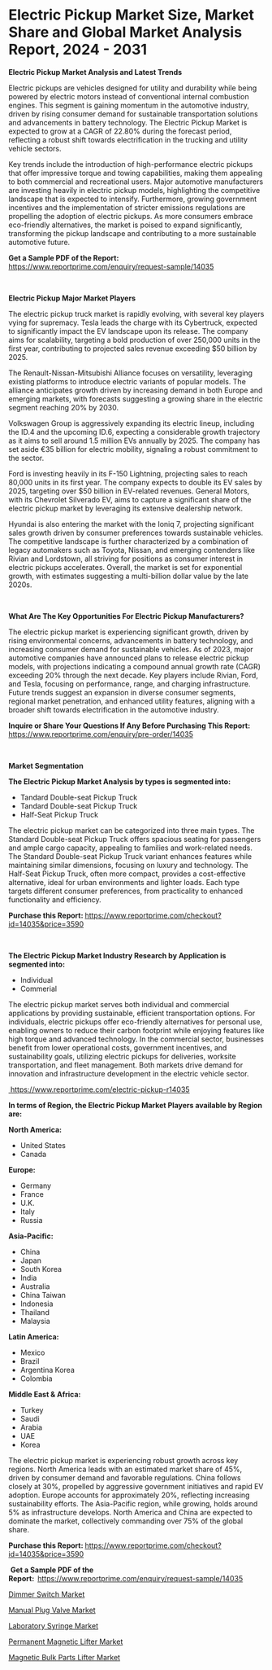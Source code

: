 <p><h1>Electric Pickup Market Size, Market Share and Global Market Analysis Report, 2024 - 2031</h1></p><p><strong>Electric Pickup Market Analysis and Latest Trends</strong></p>
<p><p>Electric pickups are vehicles designed for utility and durability while being powered by electric motors instead of conventional internal combustion engines. This segment is gaining momentum in the automotive industry, driven by rising consumer demand for sustainable transportation solutions and advancements in battery technology. The Electric Pickup Market is expected to grow at a CAGR of 22.80% during the forecast period, reflecting a robust shift towards electrification in the trucking and utility vehicle sectors.</p><p>Key trends include the introduction of high-performance electric pickups that offer impressive torque and towing capabilities, making them appealing to both commercial and recreational users. Major automotive manufacturers are investing heavily in electric pickup models, highlighting the competitive landscape that is expected to intensify. Furthermore, growing government incentives and the implementation of stricter emissions regulations are propelling the adoption of electric pickups. As more consumers embrace eco-friendly alternatives, the market is poised to expand significantly, transforming the pickup landscape and contributing to a more sustainable automotive future.</p></p>
<p><strong>Get a Sample PDF of the Report:&nbsp;</strong> <a href="https://www.reportprime.com/enquiry/request-sample/14035?utm_campaign=1159&utm_medium=2&utm_source=Github&utm_content=ia&utm_term=29112024&utm_id=electric-pickup">https://www.reportprime.com/enquiry/request-sample/14035</a></p>
<p>&nbsp;</p>
<p><strong>Electric Pickup Major Market Players</strong></p>
<p><p>The electric pickup truck market is rapidly evolving, with several key players vying for supremacy. Tesla leads the charge with its Cybertruck, expected to significantly impact the EV landscape upon its release. The company aims for scalability, targeting a bold production of over 250,000 units in the first year, contributing to projected sales revenue exceeding $50 billion by 2025.</p><p>The Renault-Nissan-Mitsubishi Alliance focuses on versatility, leveraging existing platforms to introduce electric variants of popular models. The alliance anticipates growth driven by increasing demand in both Europe and emerging markets, with forecasts suggesting a growing share in the electric segment reaching 20% by 2030.</p><p>Volkswagen Group is aggressively expanding its electric lineup, including the ID.4 and the upcoming ID.6, expecting a considerable growth trajectory as it aims to sell around 1.5 million EVs annually by 2025. The company has set aside €35 billion for electric mobility, signaling a robust commitment to the sector.</p><p>Ford is investing heavily in its F-150 Lightning, projecting sales to reach 80,000 units in its first year. The company expects to double its EV sales by 2025, targeting over $50 billion in EV-related revenues. General Motors, with its Chevrolet Silverado EV, aims to capture a significant share of the electric pickup market by leveraging its extensive dealership network.</p><p>Hyundai is also entering the market with the Ioniq 7, projecting significant sales growth driven by consumer preferences towards sustainable vehicles. The competitive landscape is further characterized by a combination of legacy automakers such as Toyota, Nissan, and emerging contenders like Rivian and Lordstown, all striving for positions as consumer interest in electric pickups accelerates. Overall, the market is set for exponential growth, with estimates suggesting a multi-billion dollar value by the late 2020s.</p></p>
<p>&nbsp;</p>
<p><strong>What Are The Key Opportunities For Electric Pickup Manufacturers?</strong></p>
<p><p>The electric pickup market is experiencing significant growth, driven by rising environmental concerns, advancements in battery technology, and increasing consumer demand for sustainable vehicles. As of 2023, major automotive companies have announced plans to release electric pickup models, with projections indicating a compound annual growth rate (CAGR) exceeding 20% through the next decade. Key players include Rivian, Ford, and Tesla, focusing on performance, range, and charging infrastructure. Future trends suggest an expansion in diverse consumer segments, regional market penetration, and enhanced utility features, aligning with a broader shift towards electrification in the automotive industry.</p></p>
<p><strong>Inquire or Share Your Questions If Any Before Purchasing This Report:</strong> <a href="https://www.reportprime.com/enquiry/pre-order/14035?utm_campaign=1159&utm_medium=2&utm_source=Github&utm_content=ia&utm_term=29112024&utm_id=electric-pickup">https://www.reportprime.com/enquiry/pre-order/14035</a></p>
<p>&nbsp;</p>
<p><strong>Market Segmentation</strong></p>
<p><strong>The Electric Pickup Market Analysis by types is segmented into:</strong></p>
<p><ul><li>Tandard Double-seat Pickup Truck</li><li>Tandard Double-seat Pickup Truck</li><li>Half-Seat Pickup Truck</li></ul></p>
<p><p>The electric pickup market can be categorized into three main types. The Standard Double-seat Pickup Truck offers spacious seating for passengers and ample cargo capacity, appealing to families and work-related needs. The Standard Double-seat Pickup Truck variant enhances features while maintaining similar dimensions, focusing on luxury and technology. The Half-Seat Pickup Truck, often more compact, provides a cost-effective alternative, ideal for urban environments and lighter loads. Each type targets different consumer preferences, from practicality to enhanced functionality and efficiency.</p></p>
<p><strong>Purchase this Report:&nbsp;</strong><a href="https://www.reportprime.com/checkout?id=14035&price=3590&utm_campaign=1159&utm_medium=2&utm_source=Github&utm_content=ia&utm_term=29112024&utm_id=electric-pickup">https://www.reportprime.com/checkout?id=14035&price=3590</a></p>
<p>&nbsp;</p>
<p><strong>The Electric Pickup Market Industry Research by Application is segmented into:</strong></p>
<p><ul><li>Individual</li><li>Commerial</li></ul></p>
<p><p>The electric pickup market serves both individual and commercial applications by providing sustainable, efficient transportation options. For individuals, electric pickups offer eco-friendly alternatives for personal use, enabling owners to reduce their carbon footprint while enjoying features like high torque and advanced technology. In the commercial sector, businesses benefit from lower operational costs, government incentives, and sustainability goals, utilizing electric pickups for deliveries, worksite transportation, and fleet management. Both markets drive demand for innovation and infrastructure development in the electric vehicle sector.</p></p>
<p><a href="https://www.reportprime.com/electric-pickup-r14035?utm_campaign=1159&utm_medium=2&utm_source=Github&utm_content=ia&utm_term=29112024&utm_id=electric-pickup">&nbsp;https://www.reportprime.com/electric-pickup-r14035</a></p>
<p><strong>In terms of Region, the Electric Pickup Market Players available by Region are:</strong></p>
<p>
    <p> <strong> North America: </strong>
        <ul>
            <li>United States</li>
            <li>Canada</li>
        </ul>
        </p> 
    <p> <strong> Europe: </strong>
        <ul>
            <li>Germany</li>
            <li>France</li>
            <li>U.K.</li>
            <li>Italy</li>
            <li>Russia</li>
        </ul>
        </p> 
    <p> <strong> Asia-Pacific: </strong>
        <ul>
            <li>China</li>
            <li>Japan</li>
            <li>South Korea</li>
            <li>India</li>
            <li>Australia</li>
            <li>China Taiwan</li>
            <li>Indonesia</li>
            <li>Thailand</li>
            <li>Malaysia</li>
        </ul>
        </p> 
    <p> <strong> Latin America: </strong>
        <ul>
            <li>Mexico</li>
            <li>Brazil</li>
            <li>Argentina Korea</li>
            <li>Colombia</li>
        </ul>
        </p> 
    <p> <strong> Middle East & Africa: </strong>
        <ul>
            <li>Turkey</li>
            <li>Saudi</li>
            <li>Arabia</li>
            <li>UAE</li>
            <li>Korea</li>
        </ul>
    </p>
    </p>
<p><p>The electric pickup market is experiencing robust growth across key regions. North America leads with an estimated market share of 45%, driven by consumer demand and favorable regulations. China follows closely at 30%, propelled by aggressive government initiatives and rapid EV adoption. Europe accounts for approximately 20%, reflecting increasing sustainability efforts. The Asia-Pacific region, while growing, holds around 5% as infrastructure develops. North America and China are expected to dominate the market, collectively commanding over 75% of the global share.</p></p>
<p><strong>Purchase this Report: </strong><a href="https://www.reportprime.com/checkout?id=14035&price=3590&utm_campaign=1159&utm_medium=2&utm_source=Github&utm_content=ia&utm_term=29112024&utm_id=electric-pickup">https://www.reportprime.com/checkout?id=14035&price=3590</a></p>
<p>&nbsp;<strong>Get a Sample PDF of the Report:&nbsp;&nbsp;</strong><a href="https://www.reportprime.com/enquiry/request-sample/14035?utm_campaign=1159&utm_medium=2&utm_source=Github&utm_content=ia&utm_term=29112024&utm_id=electric-pickup">https://www.reportprime.com/enquiry/request-sample/14035</a></p>
<p><strong></strong></p>
<p><p><a href="https://www.linkedin.com/pulse/dimmer-switch-market-dynamics-future-growth-prediction-cagr-m4gqf?utm_campaign=1159&utm_medium=2&utm_source=Github&utm_content=ia&utm_term=29112024&utm_id=electric-pickup">Dimmer Switch Market</a></p><p><a href="https://www.linkedin.com/pulse/manual-plug-valve-market-report-projected-142-cagr-key-insights-rpcef?utm_campaign=1159&utm_medium=2&utm_source=Github&utm_content=ia&utm_term=29112024&utm_id=electric-pickup">Manual Plug Valve Market</a></p><p><a href="https://www.linkedin.com/pulse/rising-demand-laboratory-syringe-market-influencing-size-cagr-wfgyf?utm_campaign=1159&utm_medium=2&utm_source=Github&utm_content=ia&utm_term=29112024&utm_id=electric-pickup">Laboratory Syringe Market</a></p><p><a href="https://issuu.com/reportprime-2/docs/permanent-magnetic-lifter-market-size-2030.pptx?utm_campaign=1159&utm_medium=2&utm_source=Github&utm_content=ia&utm_term=29112024&utm_id=electric-pickup">Permanent Magnetic Lifter Market</a></p><p><a href="https://issuu.com/reportprime-2/docs/magnetic-bulk-parts-lifter-market-size-2030.pptx?utm_campaign=1159&utm_medium=2&utm_source=Github&utm_content=ia&utm_term=29112024&utm_id=electric-pickup">Magnetic Bulk Parts Lifter Market</a></p></p>